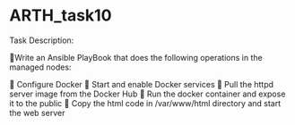 # ARTH_task10

Task Description:

🔰Write an Ansible PlayBook that does the following operations in the managed nodes:

🔹 Configure Docker
🔹 Start and enable Docker services
🔹 Pull the httpd server image from the Docker Hub
🔹 Run the docker container and expose it to the public
🔹 Copy the html code in /var/www/html directory and start the web server

